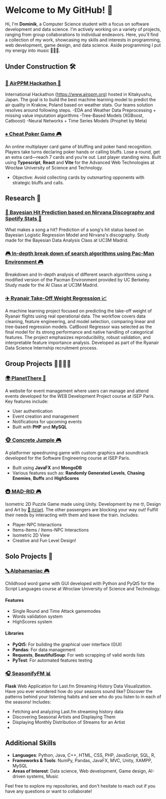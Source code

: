 # Welcome to My GitHub! 👋

Hi, I'm **Dominik**, a Computer Science student with a focus on software development and data science. I'm actively working on a variety of projects, ranging from group collaborations to individual endeavors. Here, you'll find a collection of my work, showcasing my skills and interests in programming, web development, game design, and data science. Aside programming I put my energy into music 🎸🎸🎸.

## Under Construction 🛠️

### [🔎 AirPPM Hackathon 💨](https://github.com/banacchini/air-ppm-hackathon)
International Hackathon (https://www.airppm.org) hosted in Kitakyushu, Japan. The goal is to build the best machine learning model to predict the air quality in Krakow, Poland based on weather stats. Our teams solution resolves around following steps.
-EDA and Weather Data Preprocessing + missing value imputation algorithms
-Tree-Based Models (XGBoost, Catboost)
-Neural Networks + Time Series Models (Prophet by Meta)

### [♠️ Cheat Poker Game 🎮](https://github.com/w-makowski/cheat-poker-app)
An online multiplayer card game of bluffing and poker hand recognition. Players take turns declaring poker hands or calling bluffs. Lose a round, get an extra card—reach 7 cards and you’re out. Last player standing wins. Built using **Typescript**, **React** and **Vite** for the Advanced Web Technologies at Wrocław University of Science and Technology.
- Objective: Avoid collecting cards by outsmarting opponents with strategic bluffs and calls.

## Research 🔎

### [🎸 Bayesian Hit Prediction based on Nirvana Discography and Spotify Stats 🎸](https://github.com/banacchini/NirvanaHitPrediction)
What makes a song a hit? Prediction of a song's hit status based on Bayesian Logistic Regression Model and Nirvana's discography. Study made for the Bayesian Data Analysis Class at UC3M Madrid.

### [🎮 In-depth break down of search algorithms using Pac-Man Environment 🎮](https://github.com/banacchini/SearchAlgorithmsBreakdown)
Breakdown and In-depth analysis of different search algorithms using a modified version of the Pacman Environment provided by UC Berkeley. Study made for the AI Class at UC3M Madrid.

### [✈️ Ryanair Take-Off Weight Regression 📈](https://github.com/banacchini/ryanairTakeOffWeightRegression)
A machine learning project focused on predicting the take-off weight of Ryanair flights using real operational data. The workflow covers data cleaning, feature engineering, and model selection, comparing linear and tree-based regression models. CatBoost Regressor was selected as the final model for its strong performance and native handling of categorical features. The project emphasizes reproducibility, robust validation, and interpretable feature importance analysis. Developed as part of the Ryanair Data Science Internship recruitment process.


## Group Projects 👨‍👩‍👧‍👦

### [🌍 PlanetThere 📆](https://github.com/Bouchene-Mehdi/PlanetThere)
A website for event management where users can manage and attend events developed for the WEB Development Project course at ISEP Paris. Key features include:
- User authentication
- Event creation and management
- Notifications for upcoming events
- Built with **PHP** and **MySQL**

### [🐵 Concrete Jumple 🎮](https://github.com/kjanus03/concrete-jumple)
A platformer speedruning game with custom graphics and soundtrack developed for the Software Engineering course at ISEP Paris.
- Built using **JavaFX** and **MongoDB**
- Various features such as: **Randomly Generated Levels**, **Chasing Enemies**, **Buffs** and **HighScores**

### [🚇 MAD-RID 🎮](https://github.com/itziart/MAD-RID)
Isometric 2D Puzzle Game made using Unity. Development by me 🤓, Design and Art by [🎨 itziart](https://www.artstation.com/itziart). The other passengers are blocking your way out! Fulfill their needs by interacting with them and leave the train. Includes:
- Player-NPC Interactions
- Items-Items / Items-NPC Interactions
- Isometric 2D View
- Creative and Fun Level Design!


## Solo Projects 🚀

### [🔤 Alphamaniac 🎮](https://github.com/banacchini/Alphamaniac)
Childhood word game with GUI developed with Python and PyQt5 for the Script Languages course at Wroclaw University of Science and Technology.

#### Features
- Single Round and Time Attack gamemodes
- Words validation system
- HighScores system

#### Libraries
- **PyQt5**: For building the graphical user interface (GUI)
- **Pandas**: For data management
- **Requests**, **BeautifulSoup**: For web scrapping of valid words lists
- **PyTest**: For automated features testing

### [🎧 SeasonifyFM 📊](https://github.com/banacchini/SeasonifyFM)
**Flask** Web Application for Last.fm Streaming History Data Visualization. Have you ever wondered how do your seasons sound like? Discover the patterns behind your listening habits and see who do you listen to in each of the seasons! Includes:
- Fetching and analyzing Last.fm streaming history data
- Discovering Seasonal Artists and Displaying Them
- Displaying Monthly Distribution of Streams for an Artist
- 
## Additional Skills

- **Languages**: Python, Java, C++, HTML, CSS, PHP, JavaScript, SQL, R, 
- **Frameworks & Tools**: NumPy, Pandas, JavaFX, MVC, Unity, XAMPP, MySQL
- **Areas of Interest**: Data science, Web development, Game design, AI-driven systems, Music

Feel free to explore my repositories, and don't hesitate to reach out if you have any questions or want to collaborate!
